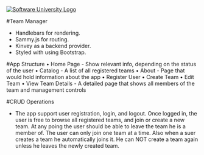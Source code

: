 [![Software University Logo](https://goo.gl/KYm0Tz)](https://softuni.bg)

#Team Manager
- Handlebars for rendering.
- Sammy.js for routing.
- Kinvey as a backend provider.
- Styled with using Bootstrap.

#App Structure
•	Home Page - Show relevant info, depending on the status of the user
•	Catalog - A list of all registered teams
•	About - Page that would hold information about the app
•	Register User
•	Create Team
•	Edit Team
•	View Team Details - A detailed page that shows all members of the team and management controls

#CRUD Operations
- The app support user registration, login, and logout. Once logged in, the user is free to browse all registered teams, and join or create a new team. At any poing the user should be able to leave the team he is a member of. The user can only join one team at a time. Also when a suer creates a team he automatically joins it. He can NOT create a team again unless he leaves the newly created team.


